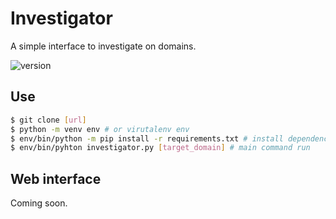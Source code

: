 # Investigator

A simple interface to investigate on domains.

![version](https://img.shields.io/badge/version-1.0.0-green)

## Use

```bash
$ git clone [url]
$ python -m venv env # or virutalenv env
$ env/bin/python -m pip install -r requirements.txt # install dependencies
$ env/bin/pyhton investigator.py [target_domain] # main command run
```

## Web interface

Coming soon.

